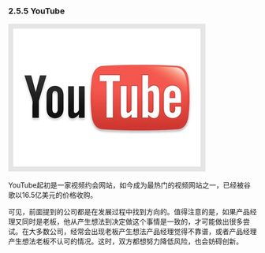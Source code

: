 ### 2.5.5 YouTube

![](images/image01966_jpeg)

YouTube起初是一家视频约会网站，如今成为最热门的视频网站之一，已经被谷歌以16.5亿美元的价格收购。

可见，前面提到的公司都是在发展过程中找到方向的。值得注意的是，如果产品经理又同时是老板，他从产生想法到决定做这个事情是一致的，才可能做出很多尝试。在大多数公司，经常会出现老板产生想法产品经理觉得不靠谱，或者产品经理产生想法老板不认可的情况。这时，双方都想努力降低风险，也会妨碍创新。
